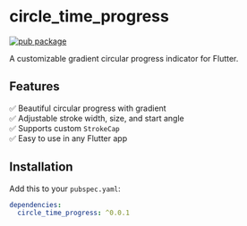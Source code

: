 # circle_time_progress

[![pub package](https://img.shields.io/pub/v/circle_time_progress.svg)](https://pub.dev/packages/circle_time_progress)

A customizable gradient circular progress indicator for Flutter.

## Features

✅ Beautiful circular progress with gradient  
✅ Adjustable stroke width, size, and start angle  
✅ Supports custom `StrokeCap`  
✅ Easy to use in any Flutter app

## Installation

Add this to your `pubspec.yaml`:

```yaml
dependencies:
  circle_time_progress: ^0.0.1
